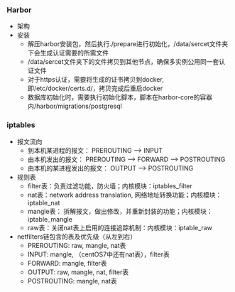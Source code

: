 ### Harbor 
- 架构
- 安装
  - 解压harbor安装包，然后执行./prepare进行初始化，/data/sercet文件夹下会生成认证需要的所需文件
  - /data/sercet文件夹下的文件拷贝到其他节点，确保多实例公用同一套认证文件
  - 对于https认证，需要将生成的证书拷贝到docker,即/etc/docker/certs.d/，拷贝完成后重启docker
  - 数据库初始化时，需要执行初始化脚本，脚本在harbor-core的容器内/harbor/migrations/postgresql
  
  
### iptables
- 报文流向
  - 到本机某进程的报文： PREROUTING --> INPUT
  - 由本机发出的报文： PREROUTING --> FORWARD --> POSTROUTING
  - 由本机的某进程发出的报文： OUTPUT --> POSTROUTING
- 规则表
  - filter表：负责过滤功能，防火墙；内核模块：iptables_filter
  - nat表：network address translation, 网络地址转换功能；内核模块：iptable_nat
  - mangle表： 拆解报文，做出修改，并重新封装的功能；内核模块：iptable_mangle
  - raw表：关闭nat表上启用的连接追踪机制：内核模块：iptable_raw
- netfilters链包含的表及优先级（从左到右）
  - PREROUTING: raw, mangle, nat表
  - INPUT: mangle, （centOS7中还有nat表），filter表
  - FORWARD: mangle, filter表
  - OUTPUT: raw, mangle, nat, filter表
  - POSTROUTING: mangle, nat表
